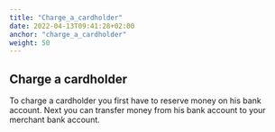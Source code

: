 ```yaml
---
title: "Charge_a_cardholder"
date: 2022-04-13T09:41:28+02:00
anchor: "charge_a_cardholder"
weight: 50
---
```

## Charge a cardholder

To charge a cardholder you first have to reserve money on his bank account. Next you can transfer money from his bank account to your merchant bank account.
